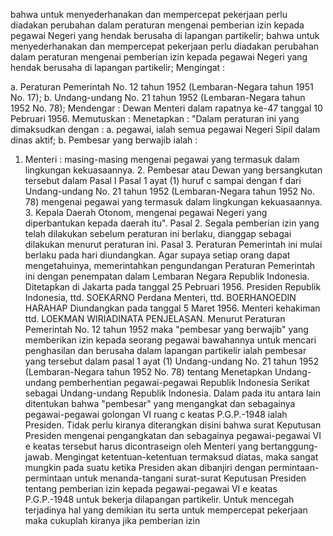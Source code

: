  bahwa untuk menyederhanakan dan mempercepat pekerjaan perlu diadakan perubahan dalam peraturan mengenai pemberian izin kepada pegawai Negeri yang hendak berusaha di lapangan partikelir; bahwa untuk menyederhanakan dan mempercepat pekerjaan perlu diadakan perubahan dalam peraturan mengenai pemberian izin kepada pegawai Negeri yang hendak berusaha di lapangan partikelir;
Mengingat :

a. Peraturan Pemerintah No. 12 tahun 1952 (Lembaran-Negara tahun 1951 No. 17);
b. Undang-undang No. 21 tahun 1952 (Lembaran-Negara tahun 1952 No. 78); Mendengar : Dewan Menteri dalam rapatnya ke-47 tanggal 10 Pebruari 1956. Memutuskan : Menetapkan : "Dalam peraturan ini yang dimaksudkan dengan :
a. pegawai, ialah semua pegawai Negeri Sipil dalam dinas aktif;
b. Pembesar yang berwajib ialah :
1. Menteri : masing-masing mengenai pegawai yang termasuk dalam lingkungan kekuasaannya. 2. Pembesar atau Dewan yang bersangkutan tersebut dalam Pasal I Pasal 1 ayat (1) huruf c sampai dengan f dari Undang-undang No. 21 tahun 1952 (Lembaran-Negara tahun 1952 No. 78) mengenai pegawai yang termasuk dalam lingkungan kekuasaannya. 3. Kepala Daerah Otonom, mengenai pegawai Negeri yang diperbantukan kepada daerah itu". Pasal 2. Segala pemberian izin yang telah dilakukan sebelum peraturan ini berlaku, dianggap sebagai dilakukan menurut peraturan ini. Pasal 3. Peraturan Pemerintah ini mulai berlaku pada hari diundangkan. Agar supaya setiap orang dapat mengetahuinya, memerintahkan pengundangan Peraturan Pemerintah ini dengan penempatan dalam Lembaran Negara Republik Indonesia. Ditetapkan di Jakarta pada tanggal 25 Pebruari 1956. Presiden Republik Indonesia, ttd. SOEKARNO Perdana Menteri, ttd. BOERHANOEDIN HARAHAP Diundangkan pada tanggal 5 Maret 1956. Menteri kehakiman ttd. LOEKMAN WIRIADINATA PENJELASAN. Menurut Peraturan Pemerintah No. 12 tahun 1952 maka "pembesar yang berwajib" yang memberikan izin kepada seorang pegawai bawahannya untuk mencari penghasilan dan berusaha dalam lapangan partikelir ialah pembesar yang tersebut dalam pasal 1 ayat (1) Undang-undang No. 21 tahun 1952 (Lembaran-Negara tahun 1952 No. 78) tentang Menetapkan Undang-undang pemberhentian pegawai-pegawai Republik Indonesia Serikat sebagai Undang-undang Republik Indonesia. Dalam pada itu antara lain ditentukan bahwa "pembesar" yang mengangkat dan sebagainya pegawai-pegawai golongan VI ruang c keatas P.G.P.-1948 ialah Presiden. Tidak perlu kiranya diterangkan disini bahwa surat Keputusan Presiden mengenai pengangkatan dan sebagainya pegawai-pegawai VI e keatas tersebut harus dicontraseign oleh Menteri yang bertanggung- jawab. Mengingat ketentuan-ketentuan termaksud diatas, maka sangat mungkin pada suatu ketika Presiden akan dibanjiri dengan permintaan-permintaan untuk menanda-tangani surat-surat Keputusan Presiden tentang pemberian izin kepada pegawai-pegawai VI e keatas P.G.P.-1948 untuk bekerja dilapangan partikelir. Untuk mencegah terjadinya hal yang demikian itu serta untuk mempercepat pekerjaan maka cukuplah kiranya jika pemberian izin